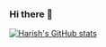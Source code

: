 ### Hi there 👋

[![Harish's GitHub stats](https://github-readme-stats.vercel.app/api?username=harish-datla&show_icons=true&theme=radical&hide=report)](https://github.com/harish-datla/github-readme-stats)

<!--
**harish-datla/harish-datla** is a ✨ _special_ ✨ repository because its `README.md` (this file) appears on your GitHub profile.

Here are some ideas to get you started:

- 🔭 I’m currently working on ...
- 🌱 I’m currently learning ...
- 👯 I’m looking to collaborate on ...
- 🤔 I’m looking for help with ...
- 💬 Ask me about ...
- 📫 How to reach me: ...
- 😄 Pronouns: ...
- ⚡ Fun fact: ...
-->
